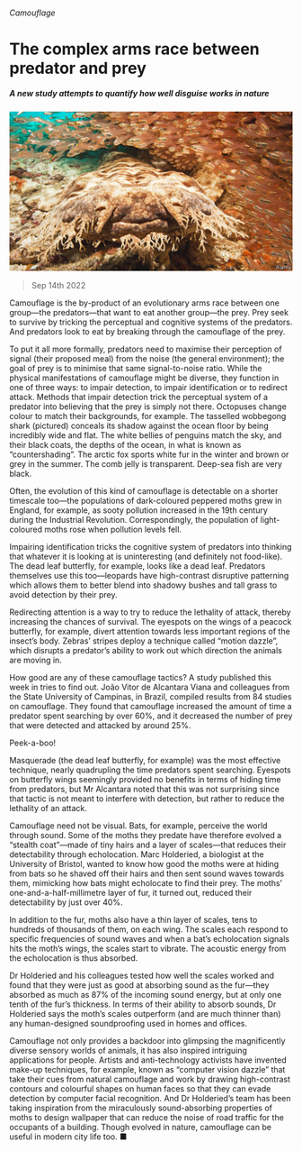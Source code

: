 ###### Camouflage

# The complex arms race between predator and prey 

##### A new study attempts to quantify how well disguise works in nature 

![image](images/20220917_STP002.jpg) 

> Sep 14th 2022 

Camouflage is the by-product of an evolutionary arms race between one group—the predators—that want to eat another group—the prey. Prey seek to survive by tricking the perceptual and cognitive systems of the predators. And predators look to eat by breaking through the camouflage of the prey. 

To put it all more formally, predators need to maximise their perception of signal (their proposed meal) from the noise (the general environment); the goal of prey is to minimise that same signal-to-noise ratio. While the physical manifestations of camouflage might be diverse, they function in one of three ways: to impair detection, to impair identification or to redirect attack. Methods that impair detection trick the perceptual system of a predator into believing that the prey is simply not there. Octopuses change colour to match their backgrounds, for example. The tasselled wobbegong shark (pictured) conceals its shadow against the ocean floor by being incredibly wide and flat. The white bellies of penguins match the sky, and their black coats, the depths of the ocean, in what is known as “countershading”. The arctic fox sports white fur in the winter and brown or grey in the summer. The comb jelly is transparent. Deep-sea fish are very black. 

Often, the evolution of this kind of camouflage is detectable on a shorter timescale too—the populations of dark-coloured peppered moths grew in England, for example, as sooty pollution increased in the 19th century during the Industrial Revolution. Correspondingly, the population of light-coloured moths rose when pollution levels fell.

Impairing identification tricks the cognitive system of predators into thinking that whatever it is looking at is uninteresting (and definitely not food-like). The dead leaf butterfly, for example, looks like a dead leaf. Predators themselves use this too—leopards have high-contrast disruptive patterning which allows them to better blend into shadowy bushes and tall grass to avoid detection by their prey.

Redirecting attention is a way to try to reduce the lethality of attack, thereby increasing the chances of survival. The eyespots on the wings of a peacock butterfly, for example, divert attention towards less important regions of the insect’s body. Zebras’ stripes deploy a technique called “motion dazzle”, which disrupts a predator’s ability to work out which direction the animals are moving in.

How good are any of these camouflage tactics? A study published this week in  tries to find out. João Vitor de Alcantara Viana and colleagues from the State University of Campinas, in Brazil, compiled results from 84 studies on camouflage. They found that camouflage increased the amount of time a predator spent searching by over 60%, and it decreased the number of prey that were detected and attacked by around 25%. 

Peek-a-boo!

Masquerade (the dead leaf butterfly, for example) was the most effective technique, nearly quadrupling the time predators spent searching. Eyespots on butterfly wings seemingly provided no benefits in terms of hiding time from predators, but Mr Alcantara noted that this was not surprising since that tactic is not meant to interfere with detection, but rather to reduce the lethality of an attack.

Camouflage need not be visual. Bats, for example, perceive the world through sound. Some of the moths they predate have therefore evolved a “stealth coat”—made of tiny hairs and a layer of scales—that reduces their detectability through echolocation. Marc Holderied, a biologist at the University of Bristol, wanted to know how good the moths were at hiding from bats so he shaved off their hairs and then sent sound waves towards them, mimicking how bats might echolocate to find their prey. The moths’ one-and-a-half-millimetre layer of fur, it turned out, reduced their detectability by just over 40%.

In addition to the fur, moths also have a thin layer of scales, tens to hundreds of thousands of them, on each wing. The scales each respond to specific frequencies of sound waves and when a bat’s echolocation signals hits the moth’s wings, the scales start to vibrate. The acoustic energy from the echolocation is thus absorbed. 

Dr Holderied and his colleagues tested how well the scales worked and found that they were just as good at absorbing sound as the fur—they absorbed as much as 87% of the incoming sound energy, but at only one tenth of the fur’s thickness. In terms of their ability to absorb sounds, Dr Holderied says the moth’s scales outperform (and are much thinner than) any human-designed soundproofing used in homes and offices.

Camouflage not only provides a backdoor into glimpsing the magnificently diverse sensory worlds of animals, it has also inspired intriguing applications for people. Artists and anti-technology activists have invented make-up techniques, for example, known as “computer vision dazzle” that take their cues from natural camouflage and work by drawing high-contrast contours and colourful shapes on human faces so that they can evade detection by computer facial recognition. And Dr Holderied’s team has been taking inspiration from the miraculously sound-absorbing properties of moths to design wallpaper that can reduce the noise of road traffic for the occupants of a building. Though evolved in nature, camouflage can be useful in modern city life too. ■


